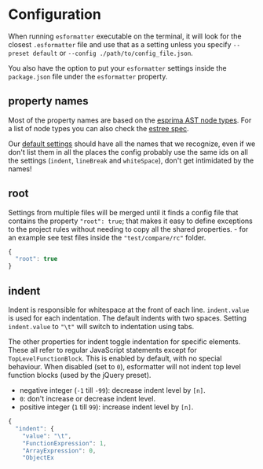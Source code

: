 # Configuration

When running `esformatter` executable on the terminal, it will look for the
closest `.esformatter` file and use that as a setting unless you specify
`--preset default` or `--config ./path/to/config_file.json`.

You also have the option to put your `esformatter` settings inside the
`package.json` file under the `esformatter` property.

## property names

Most of the property names are based on the [esprima AST node
types](http://esprima.org/demo/parse.html). For a list of node types you can
also check the [estree spec](https://github.com/estree/estree).

Our [default settings](../lib/preset/default.json) should have all the names
that we recognize, even if we don't list them in all the places the config
probably use the same ids on all the settings (`indent`, `lineBreak` and
`whiteSpace`), don't get intimidated by the names!

## root

Settings from multiple files will be merged until it finds a config file that
contains the property `"root": true`; that makes it easy to define exceptions
to the project rules without needing to copy all the shared properties. - for
an example see test files inside the `"test/compare/rc"` folder.

```js
{
  "root": true
}
```

## indent

Indent is responsible for whitespace at the front of each line. `indent.value`
is used for each indentation. The default indents with two spaces. Setting
`indent.value` to `"\t"` will switch to indentation using tabs.

The other properties for indent toggle indentation for specific elements. These
all refer to regular JavaScript statements except for `TopLevelFunctionBlock`.
This is enabled by default, with no special behaviour. When disabled (set to
`0`), esformatter will not indent top level function blocks (used by the
jQuery preset).

 - negative integer (`-1` till `-99`): decrease indent level by `[n]`.
 - `0`: don't increase or decrease indent level.
 - positive integer (`1` till `99`): increase indent level by `[n]`.

```js
{
  "indent": {
    "value": "\t",
    "FunctionExpression": 1,
    "ArrayExpression": 0,
    "ObjectEx